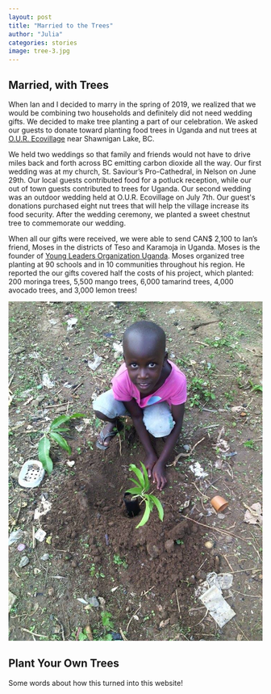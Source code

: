 ```yaml
---
layout: post
title: "Married to the Trees"
author: "Julia"
categories: stories
image: tree-3.jpg
---
```


## Married, with Trees
When Ian and I decided to marry in the spring of 2019, we realized that we would be combining two households and definitely did not need wedding gifts. We decided to make tree planting a part of our celebration. We asked our guests to donate toward planting food trees in Uganda and nut trees at [O.U.R. Ecovillage](https://ourecovillage.org/) near Shawnigan Lake, BC.

We held two weddings so that family and friends would not have to drive miles back and forth across BC emitting carbon dioxide all the way. Our first wedding was at my church, St. Saviour’s Pro-Cathedral, in Nelson on June 29th. Our local guests contributed food for a potluck reception, while our out of town guests contributed to trees for Uganda. Our second wedding was an outdoor wedding held at O.U.R. Ecovillage on July 7th. Our guest's donations purchased eight nut trees that will help the village increase its food security. After the wedding ceremony, we planted a sweet chestnut tree to commemorate our wedding.


When all our gifts were received, we were able to send CAN$ 2,100 to Ian’s friend, Moses in the districts of Teso and Karamoja in Uganda. Moses is the founder of [Young Leaders Organization Uganda](https://www.youngleadersuganda.org). Moses organized tree planting at 90 schools and in 10 communities throughout his region. He reported the our gifts covered half the costs of his project, which planted: 200 moringa trees, 5,500 mango trees, 6,000 tamarind trees, 4,000 avocado trees, and 3,000 lemon trees!

![Planting Trees](/assets/img/tree-6.jpg "Trees in Uganda")

## Plant Your Own Trees

Some words about how this turned into this website!

